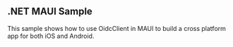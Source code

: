 ## .NET MAUI Sample

This sample shows how to use OidcClient in MAUI to build a cross platform app for both iOS
and Android.
